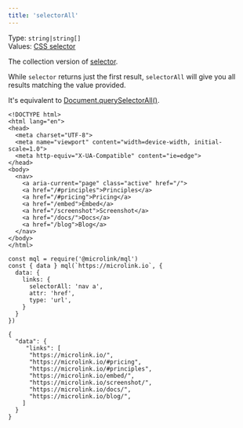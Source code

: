 ```yaml
---
title: 'selectorAll'
---
```


Type: `string|string[]`<br/>
Values: [CSS selector](https://developer.mozilla.org/en-US/docs/Web/CSS/CSS_Selectors)

The collection version of [selector](/docs/mql/data/selector). 

While `selector` returns just the first result, `selectorAll` will give you all results matching the value provided.

It's equivalent to [Document.querySelectorAll()](https://developer.mozilla.org/en-US/docs/Web/API/Document/querySelectorAll).

```html{10,16}
<!DOCTYPE html>
<html lang="en">
<head>
  <meta charset="UTF-8">
  <meta name="viewport" content="width=device-width, initial-scale=1.0">
  <meta http-equiv="X-UA-Compatible" content="ie=edge">
</head>
<body>
  <nav>
    <a aria-current="page" class="active" href="/">
    <a href="/#principles">Principles</a>  
    <a href="/#pricing">Pricing</a>
    <a href="/embed">Embed</a>
    <a href="/screenshot">Screenshot</a>
    <a href="/docs/">Docs</a>
    <a href="/blog">Blog</a>
  </nav>
</body>
</html>
```

```js{5}
const mql = require('@microlink/mql')
const { data } mql(`https://microlink.io`, {
  data: {
    links: {
      selectorAll: 'nav a',
      attr: 'href',
      type: 'url',
    }
  }
})
```

```json{3, 11}
{
  "data": {
     "links": [
      "https://microlink.io/",
      "https://microlink.io/#pricing",
      "https://microlink.io/#principles",
      "https://microlink.io/embed/",
      "https://microlink.io/screenshot/",
      "https://microlink.io/docs/",
      "https://microlink.io/blog/",
    ]
  }
}
```
